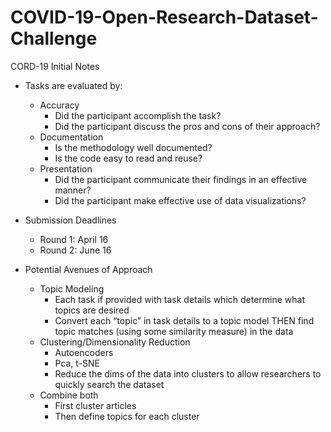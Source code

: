 # COVID-19-Open-Research-Dataset-Challenge


CORD-19 Initial Notes


* Tasks are evaluated by:
    * Accuracy
        * Did the participant accomplish the task?
        * Did the participant discuss the pros and cons of their approach?
    * Documentation
        * Is the methodology well documented?
        * Is the code easy to read and reuse?
    * Presentation
        * Did the participant communicate their findings in an effective manner?
        * Did the participant make effective use of data visualizations?

* Submission Deadlines
    * Round 1: April 16
    * Round 2: June 16


* Potential Avenues of Approach 
    * Topic Modeling
        * Each task if provided with task details which determine what topics are desired 
        * Convert each “topic” in task details to a topic model THEN find topic matches (using some similarity measure) in the data
    * Clustering/Dimensionality Reduction
        * Autoencoders
        * Pca, t-SNE
        * Reduce the dims of the data into clusters to allow researchers to quickly search the dataset
    * Combine both
        * First cluster articles 
        * Then define topics for each cluster
